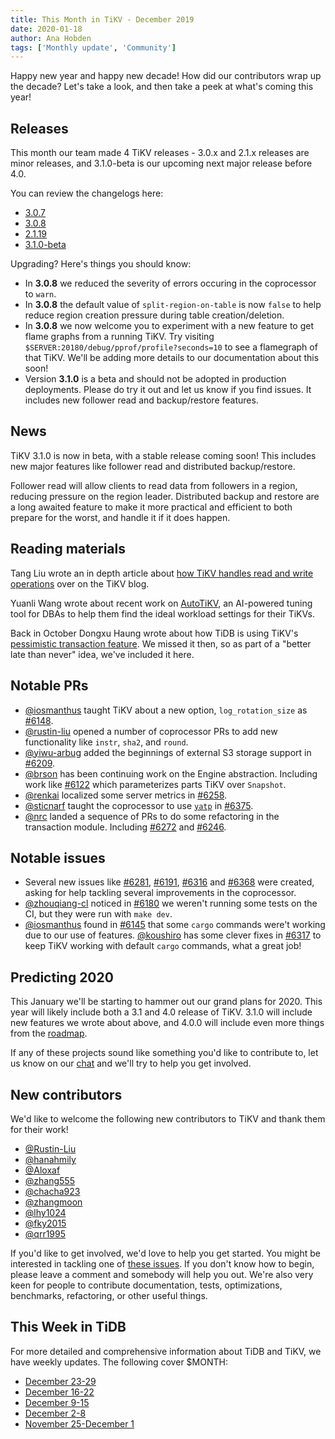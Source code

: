 ```yaml
---
title: This Month in TiKV - December 2019
date: 2020-01-18
author: Ana Hobden
tags: ['Monthly update', 'Community']
---
```


<!-- Fill in the below from the API: https://developer.github.com/v4/explorer/ -->

Happy new year and happy new decade! How did our contributors wrap up the decade? Let's take a look, and then take a peek at what's coming this year!

## Releases

This month our team made 4 TiKV releases - 3.0.x and 2.1.x releases are minor releases, and 3.1.0-beta is our upcoming next major release before 4.0.

You can review the changelogs here:

* [3.0.7](https://github.com/tikv/tikv/releases/tag/v3.0.7)
* [3.0.8](https://github.com/tikv/tikv/releases/tag/v3.0.8)
* [2.1.19](https://github.com/tikv/tikv/releases/tag/v2.1.19)
* [3.1.0-beta](https://github.com/tikv/tikv/releases/tag/v3.1.0-beta)

Upgrading? Here's things you should know:

* In **3.0.8** we reduced the severity of errors occuring in the coprocessor to `warn`.
* In **3.0.8** the default value of `split-region-on-table` is now `false` to help reduce region creation pressure during table creation/deletion.
* In **3.0.8** we now welcome you to experiment with a new feature to get flame graphs from a running TiKV. Try visiting `$SERVER:20180/debug/pprof/profile?seconds=10` to see a flamegraph of that TiKV. We'll be adding more details to our documentation about this soon!
* Version **3.1.0** is a beta and should not be adopted in production deployments. Please do try it out and let us know if you find issues. It includes new follower read and backup/restore features.

## News

TiKV 3.1.0 is now in beta, with a stable release coming soon! This includes new major features like follower read and distributed backup/restore.

Follower read will allow clients to read data from followers in a region, reducing pressure on the region leader. Distributed backup and restore are a long awaited feature to make it more practical and efficient to both prepare for the worst, and handle it if it does happen.

## Reading materials

Tang Liu wrote an in depth article about [how TiKV handles read and write operations](https://tikv.org/blog/how-tikv-reads-writes/) over on the TiKV blog.

Yuanli Wang wrote about recent work on [AutoTiKV](https://pingcap.com/blog/autotikv-tikv-tuning-made-easy-by-machine-learning/), an AI-powered tuning tool for DBAs to help them find the ideal workload settings for their TiKVs.

Back in October Dongxu Haung wrote about how TiDB is using TiKV's [pessimistic transaction feature](https://developpaper.com/talking-about-tidbs-new-features-pessimistic-transactions/). We missed it then, so as part of a "better late than never" idea, we've included it here.

## Notable PRs

* [@iosmanthus] taught TiKV about a new option, `log_rotation_size` as [#6148](https://github.com/tikv/tikv/pull/6148).
* [@rustin-liu] opened a number of coprocessor PRs to add new functionality like `instr`, `sha2`, and `round`.
* [@yiwu-arbug] added the beginnings of external S3 storage support in [#6209](https://github.com/tikv/tikv/pull/6209).
* [@brson] has been continuing work on the Engine abstraction. Including work like [#6122](https://github.com/tikv/tikv/pull/6122) which parameterizes parts TiKV over `Snapshot`.
* [@renkai] localized some server metrics in [#6258](https://github.com/tikv/tikv/pull/6258).
* [@sticnarf] taught the coprocessor to use [`yatp`](https://github.com/tikv/yatp) in [#6375](https://github.com/tikv/tikv/pull/6375).
* [@nrc] landed a sequence of PRs to do some refactoring in the transaction module. Including [#6272](https://github.com/tikv/tikv/pull/6272) and [#6246](https://github.com/tikv/tikv/pull/6246).

## Notable issues

* Several new issues like [#6281](https://github.com/tikv/tikv/issues/6281), [#6191](https://github.com/tikv/tikv/issues/6191), [#6316](https://github.com/tikv/tikv/issues/6316) and [#6368](https://github.com/tikv/tikv/issues/6368) were created, asking for help tackling several improvements in the coprocessor.
* [@zhouqiang-cl] noticed in [#6180](https://github.com/tikv/tikv/issues/6180) we weren't running some tests on the CI, but they were run with `make dev`.
* [@iosmanthus] found in [#6145](https://github.com/tikv/tikv/issues/6145) that some `cargo` commands were't working due to our use of features. [@koushiro] has some clever fixes in [#6317](https://github.com/tikv/tikv/pull/6317) to keep TiKV working with default `cargo` commands, what a great job!

## Predicting 2020

This January we'll be starting to hammer out our grand plans for 2020. This year will likely include both a 3.1 and 4.0 release of TiKV. 3.1.0 will include new features we wrote about above, and 4.0.0 will include even more things from the [roadmap](https://github.com/tikv/tikv/blob/master/docs/ROADMAP.md).

If any of these projects sound like something you'd like to contribute to, let us know on our [chat](https://tikv.org/chat) and we'll try to help you get involved.

## New contributors

We'd like to welcome the following new contributors to TiKV and thank them for their work!

* [@Rustin-Liu]
* [@hanahmily]
* [@Aloxaf]
* [@zhang555]
* [@chacha923]
* [@zhangmoon]
* [@lhy1024]
* [@fky2015]
* [@qrr1995]

If you'd like to get involved, we'd love to help you get started. You might be interested in tackling one of [these issues](https://github.com/tikv/tikv/issues?q=is%3Aopen+is%3Aissue+label%3A%22D%3A+Easy%22+label%3A%22S%3A+HelpWanted%22). If you don't know how to begin, please leave a comment and somebody will help you out. We're also very keen for people to contribute documentation, tests, optimizations, benchmarks, refactoring, or other useful things.

## This Week in TiDB

For more detailed and comprehensive information about TiDB and TiKV, we have weekly updates. The following cover $MONTH:

* [December 23-29](https://pingcap.com/weekly/2019-12-30-tidb-weekly/)
* [December 16-22](https://pingcap.com/weekly/2019-12-23-tidb-weekly/)
* [December 9-15](https://pingcap.com/weekly/2019-12-16-tidb-weekly/)
* [December 2-8](https://pingcap.com/weekly/2019-12-09-tidb-weekly/)
* [November 25-December 1](https://pingcap.com/weekly/2019-12-02-tidb-weekly/)

[@iosmanthus]: https://github.com/iosmanthus
[@hanahmily]: https://github.com/hanahmily
[@aloxaf]: https://github.com/aloxaf
[@zhang555]: https://github.com/zhang555
[@chacha923]: https://github.com/chacha923
[@zhangmoon]: https://github.com/zhangmoon
[@lhy1024]: https://github.com/lhy1024
[@fky2015]: https://github.com/fky2015
[@qrr1995]: https://github.com/qrr1995
[@rustin-liu]: https://github.com/rustin-liu
[@yiwu-arbug]: https://github.com/yiwu-arbug
[@brson]: https://github.com/brson
[@renkai]: https://github.com/renkai
[@sticnarf]: https://github.com/sticnarf
[@nrc]: https://github.com/nrc
[@zhouqiang-cl]: https://github.com/zhouqiang-cl
[@koushiro]: https://github.com/koushiro
